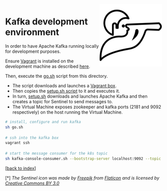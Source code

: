 <img src="../../pics/sentinel_small.png" align="right" height="200" width="200"/>

# Kafka development environment

In order to have Apache Kafka running locally for development purposes.

Ensure [Vagrant](https://www.vagrantup.com/) is installed on the development machine as described [here](https://www.vagrantup.com/docs/installation/).

Then, execute the [go.sh](go.sh) script from this directory.

- The script downloads and launches a [Vagrant box](Vagrantfile).
- Then copies the [setup.sh script](setup.sh) to it and executes it.
- In turn, [setup.sh](setup.sh) downloads and launches Apache Kafka and then creates a topic for Sentinel to send messages to.
- The Virtual Machine exposes zookeeper and kafka ports (2181 and 9092 respectively) on the host running the Virtual Machine.

```bash
# install, configure and run kafka
sh go.sh

# ssh into the kafka box
vagrant ssh

# start the message consumer for the k8s topic
sh kafka-console-consumer.sh --bootstrap-server localhost:9092 --topic k8s --from-beginning
```

[[back to index](../readme.md)]

[*] _The Sentinel icon was made by [Freepik](https://www.freepik.com) from [Flaticon](https://www.flaticon.com) and is licensed by [Creative Commons BY 3.0](http://creativecommons.org/licenses/by/3.0)_